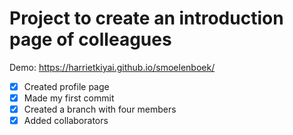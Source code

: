 # Project to create an introduction page of colleagues

Demo: https://harrietkiyai.github.io/smoelenboek/

- [x] Created profile page
- [x] Made my first commit
- [x] Created a branch with four members
- [x] Added collaborators
